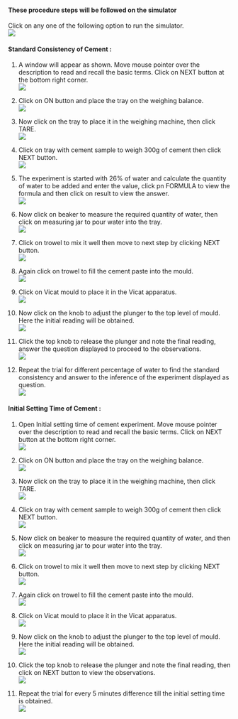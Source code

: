 #### These procedure steps will be followed on the simulator

Click on any one of the following option to run the simulator.<br>
<img src="images/1.png"><br>

#### Standard Consistency of Cement :

1. A window will appear as shown. Move mouse pointer over the description to read and recall the basic terms. Click on NEXT button at the bottom right corner.<br>
<img src="images/consist_1.JPG"><br>

2. Click on ON button and place the tray on the weighing balance.<br>
<img src="images/consist_2.JPG"><br>

3. Now click on the tray to place it in the weighing machine, then click TARE.<br>
<img src="images/consist_3.JPG"><br>

4. Click on tray with cement sample to weigh 300g of cement then click NEXT button.<br>
<img src="images/consist_4.JPG"><br>

5. The experiment is started with 26% of water and calculate the quantity of water to be added and enter the value, click pn FORMULA to view the formula and then click on result to view the answer.<br>
<img src="images/consist_5.JPG"><br>

6. Now click on beaker to measure the required quantity of water, then click on measuring jar to pour water into the tray.<br>
<img src="images/consist_6.JPG"><br>

7. Click on trowel to mix it well then move to next step by clicking NEXT button.<br>
<img src="images/consist_7.JPG"><br>

8. Again click on trowel to fill the cement paste into the mould.<br>
<img src="images/consist_8.JPG"><br>

9. Click on Vicat mould to place it in the Vicat apparatus.<br>
<img src="images/consist_9.JPG"><br>

10. Now click on the knob to adjust the plunger to the top level of mould. Here the initial reading will be obtained.<br>
<img src="images/consist_10.JPG"><br>

11. Click the top knob to release the plunger and note the final reading, answer the question displayed to proceed to the observations.<br>
<img src="images/consist_11.JPG"><br>

12. Repeat the trial for different percentage of water to find the standard consistency and answer to the inference of the experiment displayed as question.<br>
<img src="images/consist_13.JPG"><br>

#### Initial Setting Time of Cement :

1. Open Initial setting time of cement experiment. Move mouse pointer over the description to read and recall the basic terms. Click on NEXT button at the bottom right corner.<br>
<img src="images/initial_1.JPG"><br>

2. Click on ON button and place the tray on the weighing balance.<br>
<img src="images/initial_2.JPG"><br>

3. Now click on the tray to place it in the weighing machine, then click TARE.<br>
<img src="images/initial_3.JPG"><br>

4. Click on tray with cement sample to weigh 300g of cement then click NEXT button.<br>
<img src="images/initial_4.JPG"><br>

5. Now click on beaker to measure the required quantity of water, and then click on measuring jar to pour water into the tray.<br>
<img src="images/initial_5.JPG"><br>

6. Click on trowel to mix it well then move to next step by clicking NEXT button.<br>
<img src="images/initial_6.JPG"><br>

7. Again click on trowel to fill the cement paste into the mould.<br>
<img src="images/initial_7.JPG"><br>

8. Click on Vicat mould to place it in the Vicat apparatus.<br>
<img src="images/initial_8.JPG"><br>

9. Now click on the knob to adjust the plunger to the top level of mould. Here the initial reading will be obtained.<br>
<img src="images/initial_9.JPG"><br>

10. Click the top knob to release the plunger and note the final reading, then click on NEXT button to view the observations.<br>
<img src="images/initial_10.JPG"><br>

11. Repeat the trial for every 5 minutes difference till the initial setting time is obtained.<br>
<img src="images/initial_11.JPG"><br>
